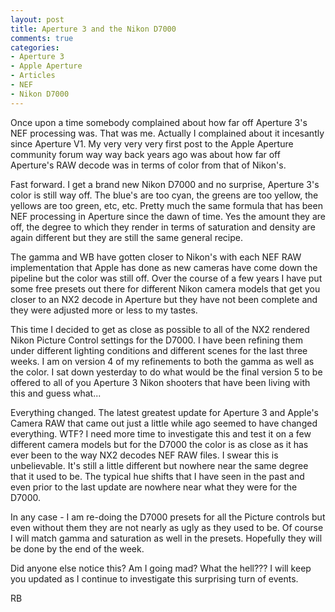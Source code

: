 ```yaml
---
layout: post
title: Aperture 3 and the Nikon D7000
comments: true
categories:
- Aperture 3
- Apple Aperture
- Articles
- NEF
- Nikon D7000
---
```

Once upon a time somebody complained about how far off Aperture 3's NEF processing was. That was me. Actually I complained about it incesantly since Aperture V1. My very very very first post to the Apple Aperture community forum way way back years ago was about how far off Aperture's RAW decode was in terms of color from that of Nikon's.

Fast forward. I get a brand new Nikon D7000 and no surprise, Aperture 3's color is still way off. The blue's are too cyan, the greens are too yellow, the yellows are too green, etc, etc. Pretty much the same formula that has been NEF processing in Aperture since the dawn of time. Yes the amount they are off, the degree to which they render in terms of saturation and density are again different but they are still the same general recipe.

The gamma and WB have gotten closer to Nikon's with each NEF RAW implementation that Apple has done as new cameras have come down the pipeline but the color was still off. Over the course of a few years I have put some free presets out there for different Nikon camera models that get you closer to an NX2 decode in Aperture but they have not been complete and they were adjusted more or less to my tastes.

This time I decided to get as close as possible to all of the NX2 rendered Nikon Picture Control settings for the D7000. I have been refining them under different lighting conditions and different scenes for the last three weeks. I am on version 4 of my refinements to both the gamma as well as the color. I sat down yesterday to do what would be the final version 5 to be offered to all of you Aperture 3 Nikon shooters that have been living with this and guess what...

Everything changed. The latest greatest update for Aperture 3 and Apple's Camera RAW that came out just a little while ago seemed to have changed everything. WTF? I need more time to investigate this and test it on a few different camera models but for the D7000 the color is as close as it has ever been to the way NX2 decodes NEF RAW files. I swear this is unbelievable. It's still a little different but nowhere near the same degree that it used to be. The typical hue shifts that I have seen in the past and even prior to the last update are nowhere near what they were for the D7000.

In any case - I am re-doing the D7000 presets for all the Picture controls but even without them they are not nearly as ugly as they used to be. Of course I will match gamma and saturation as well in the presets. Hopefully they will be done by the end of the week.

Did anyone else notice this? Am I going mad? What the hell??? I will keep you updated as I continue to investigate this surprising turn of events.

RB